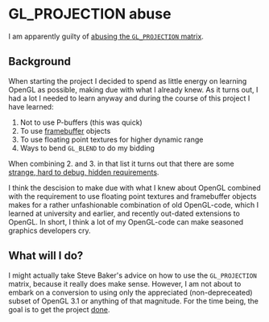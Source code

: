 GL_PROJECTION abuse
===================

I am apparently guilty of [abusing the `GL_PROJECTION` matrix][abuse].


Background
----------

When starting the project I decided to spend as little energy on learning OpenGL as possible, making due with what I already knew. As it turns out, I had a lot I needed to learn anyway and during the course of this project I have learned:

 1. Not to use P-buffers (this was quick)
 2. To use [framebuffer][FBO] objects
 3. To use floating point textures for higher dynamic range
 4. Ways to bend `GL_BLEND` to do my bidding

When combining 2. and 3. in that list it turns out that there are some [strange, hard to debug, hidden requirements][RGBA16F].

I think the descision to make due with what I knew about OpenGL combined with the requirement to use floating point textures and framebuffer objects makes for a rather unfashionable combination of old OpenGL-code, which I learned at university and earlier, and recently out-dated extensions to OpenGL. In short, I think a lot of my OpenGL-code can make seasoned graphics developers cry.


What will I do?
---------------

I might actually take Steve Baker's advice on how to use the `GL_PROJECTION` matrix, because it really does make sense. However, I am not about to embark on a conversion to using only the appreciated (non-depreceated) subset of OpenGL 3.1 or anything of that magnitude. For the time being, the goal is to get the project [done][done].


[abuse]: http://www.sjbaker.org/steve/omniv/projection_abuse.html
[RGBA16F]: http://stackoverflow.com/questions/640095/when-using-a-glrgba16farb-texture-it-contains-just-crap-but-i-get-no-error-me
[FBO]: http://en.wikipedia.org/wiki/Framebuffer_Object
[done]: http://www.brepettis.com/blog/2009/3/3/the-cult-of-done-manifesto.html

